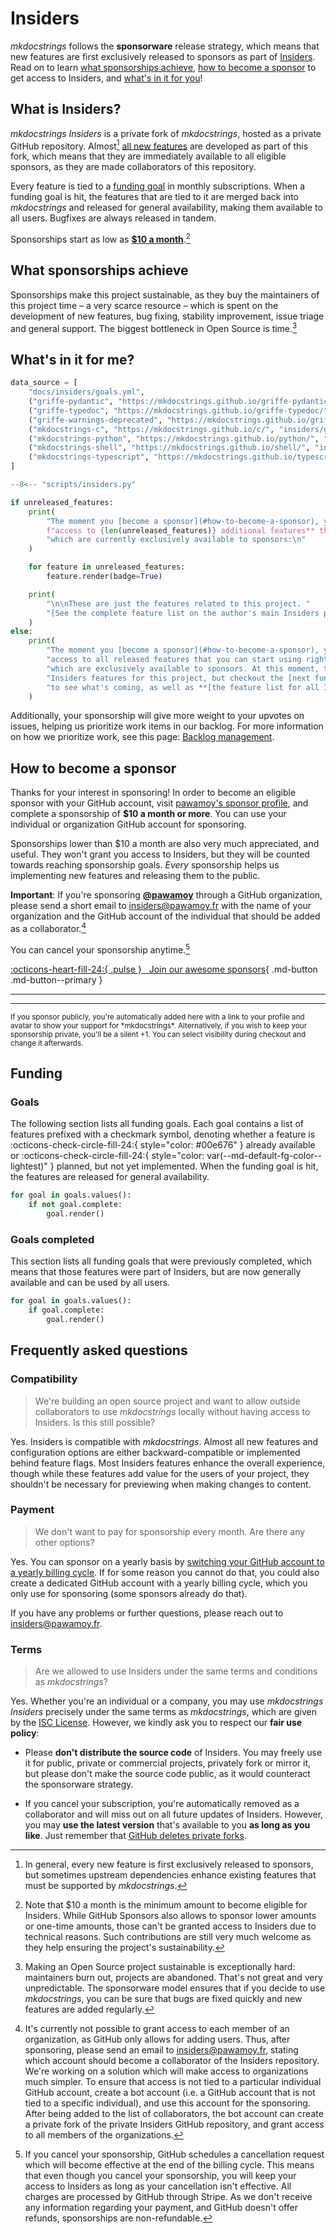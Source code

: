 # Insiders

*mkdocstrings* follows the **sponsorware** release strategy, which means
that new features are first exclusively released to sponsors as part of
[Insiders][insiders]. Read on to learn [what sponsorships achieve][sponsorship],
[how to become a sponsor][sponsors] to get access to Insiders,
and [what's in it for you][features]!

## What is Insiders?

*mkdocstrings Insiders* is a private fork of *mkdocstrings*, hosted as
a private GitHub repository. Almost[^1] [all new features][features]
are developed as part of this fork, which means that they are immediately
available to all eligible sponsors, as they are made collaborators of this
repository.

  [^1]:
    In general, every new feature is first exclusively released to sponsors, but
    sometimes upstream dependencies enhance
    existing features that must be supported by *mkdocstrings*.

Every feature is tied to a [funding goal][funding] in monthly subscriptions. When a
funding goal is hit, the features that are tied to it are merged back into
*mkdocstrings* and released for general availability, making them available
to all users. Bugfixes are always released in tandem.

Sponsorships start as low as [**$10 a month**][sponsors].[^2]

  [^2]:
    Note that $10 a month is the minimum amount to become eligible for
    Insiders. While GitHub Sponsors also allows to sponsor lower amounts or
    one-time amounts, those can't be granted access to Insiders due to
    technical reasons. Such contributions are still very much welcome as
    they help ensuring the project's sustainability.


## What sponsorships achieve

Sponsorships make this project sustainable, as they buy the maintainers of this
project time – a very scarce resource – which is spent on the development of new
features, bug fixing, stability improvement, issue triage and general support.
The biggest bottleneck in Open Source is time.[^3]

  [^3]:
    Making an Open Source project sustainable is exceptionally hard: maintainers
    burn out, projects are abandoned. That's not great and very unpredictable.
    The sponsorware model ensures that if you decide to use *mkdocstrings*,
    you can be sure that bugs are fixed quickly and new features are added
    regularly.

<!-- If you're unsure if you should sponsor this project, check out the list of
[completed funding goals][goals completed] to learn whether you're already using features that
were developed with the help of sponsorships. You're most likely using at least
a handful of them, [thanks to our awesome sponsors][sponsors]! -->

## What's in it for me?

```python exec="1" session="insiders"
data_source = [
    "docs/insiders/goals.yml",
    ("griffe-pydantic", "https://mkdocstrings.github.io/griffe-pydantic/", "insiders/goals.yml"),
    ("griffe-typedoc", "https://mkdocstrings.github.io/griffe-typedoc/", "insiders/goals.yml"),
    ("griffe-warnings-deprecated", "https://mkdocstrings.github.io/griffe-warnings-deprecated/", "insiders/goals.yml"),
    ("mkdocstrings-c", "https://mkdocstrings.github.io/c/", "insiders/goals.yml"),
    ("mkdocstrings-python", "https://mkdocstrings.github.io/python/", "insiders/goals.yml"),
    ("mkdocstrings-shell", "https://mkdocstrings.github.io/shell/", "insiders/goals.yml"),
    ("mkdocstrings-typescript", "https://mkdocstrings.github.io/typescript/", "insiders/goals.yml"),
]
```

<!-- blacken-docs:off -->
```python exec="1" session="insiders" idprefix=""
--8<-- "scripts/insiders.py"

if unreleased_features:
    print(
        "The moment you [become a sponsor](#how-to-become-a-sponsor), you'll get **immediate "
        f"access to {len(unreleased_features)} additional features** that you can start using right away, and "
        "which are currently exclusively available to sponsors:\n"
    )

    for feature in unreleased_features:
        feature.render(badge=True)

    print(
        "\n\nThese are just the features related to this project. "
        "[See the complete feature list on the author's main Insiders page](https://pawamoy.github.io/insiders/#whats-in-it-for-me)."
    )
else:
    print(
        "The moment you [become a sponsor](#how-to-become-a-sponsor), you'll get immediate "
        "access to all released features that you can start using right away, and "
        "which are exclusively available to sponsors. At this moment, there are no "
        "Insiders features for this project, but checkout the [next funding goals](#goals) "
        "to see what's coming, as well as **[the feature list for all Insiders projects](https://pawamoy.github.io/insiders/#whats-in-it-for-me).**"
    )
```
<!-- blacken-docs:on -->

Additionally, your sponsorship will give more weight to your upvotes on issues, helping us prioritize work items in our backlog. For more information on how we prioritize work, see this page: [Backlog management](https://pawamoy.github.io/backlog/).

## How to become a sponsor

Thanks for your interest in sponsoring! In order to become an eligible sponsor
with your GitHub account, visit [pawamoy's sponsor profile][github sponsor profile],
and complete a sponsorship of **$10 a month or more**.
You can use your individual or organization GitHub account for sponsoring.

Sponsorships lower than $10 a month are also very much appreciated, and useful.
They won't grant you access to Insiders, but they will be counted towards reaching sponsorship goals.
*Every* sponsorship helps us implementing new features and releasing them to the public.

**Important**: If you're sponsoring **[@pawamoy][github sponsor profile]**
through a GitHub organization, please send a short email
to insiders@pawamoy.fr with the name of your
organization and the GitHub account of the individual
that should be added as a collaborator.[^4]

You can cancel your sponsorship anytime.[^5]

  [^4]:
    It's currently not possible to grant access to each member of an
    organization, as GitHub only allows for adding users. Thus, after
    sponsoring, please send an email to insiders@pawamoy.fr, stating which
    account should become a collaborator of the Insiders repository. We're
    working on a solution which will make access to organizations much simpler.
    To ensure that access is not tied to a particular individual GitHub account,
    create a bot account (i.e. a GitHub account that is not tied to a specific
    individual), and use this account for the sponsoring. After being added to
    the list of collaborators, the bot account can create a private fork of the
    private Insiders GitHub repository, and grant access to all members of the
    organizations.

  [^5]:
    If you cancel your sponsorship, GitHub schedules a cancellation request
    which will become effective at the end of the billing cycle. This means
    that even though you cancel your sponsorship, you will keep your access to
    Insiders as long as your cancellation isn't effective. All charges are
    processed by GitHub through Stripe. As we don't receive any information
    regarding your payment, and GitHub doesn't offer refunds, sponsorships are
    non-refundable.

[:octicons-heart-fill-24:{ .pulse } &nbsp; Join our <span id="sponsors-count"></span> awesome sponsors](https://github.com/sponsors/pawamoy){ .md-button .md-button--primary }

<hr>
<div class="premium-sponsors">
  <div id="gold-sponsors"></div>
  <div id="silver-sponsors"></div>
  <div id="bronze-sponsors"></div>
</div>
<hr>

<div id="sponsors"></div>

<small>
  If you sponsor publicly, you're automatically added here with a link to
  your profile and avatar to show your support for *mkdocstrings*.
  Alternatively, if you wish to keep your sponsorship private, you'll be a
  silent +1. You can select visibility during checkout and change it
  afterwards.
</small>

## Funding <span class="sponsors-total"></span>

### Goals

The following section lists all funding goals. Each goal contains a list of
features prefixed with a checkmark symbol, denoting whether a feature is
:octicons-check-circle-fill-24:{ style="color: #00e676" } already available or 
:octicons-check-circle-fill-24:{ style="color: var(--md-default-fg-color--lightest)" } planned,
but not yet implemented. When the funding goal is hit,
the features are released for general availability.

```python exec="1" session="insiders" idprefix=""
for goal in goals.values():
    if not goal.complete:
        goal.render()
```

### Goals completed

This section lists all funding goals that were previously completed, which means
that those features were part of Insiders, but are now generally available and
can be used by all users.

```python exec="1" session="insiders" idprefix=""
for goal in goals.values():
    if goal.complete:
        goal.render()
```

## Frequently asked questions

### Compatibility

> We're building an open source project and want to allow outside collaborators
to use *mkdocstrings* locally without having access to Insiders.
Is this still possible?

Yes. Insiders is compatible with *mkdocstrings*. Almost all new features
and configuration options are either backward-compatible or implemented behind
feature flags. Most Insiders features enhance the overall experience,
though while these features add value for the users of your project, they
shouldn't be necessary for previewing when making changes to content.

### Payment

> We don't want to pay for sponsorship every month. Are there any other options?

Yes. You can sponsor on a yearly basis by [switching your GitHub account to a
yearly billing cycle][billing cycle]. If for some reason you cannot do that, you
could also create a dedicated GitHub account with a yearly billing cycle, which
you only use for sponsoring (some sponsors already do that).

If you have any problems or further questions, please reach out to insiders@pawamoy.fr.

### Terms

> Are we allowed to use Insiders under the same terms and conditions as
*mkdocstrings*?

Yes. Whether you're an individual or a company, you may use *mkdocstrings
Insiders* precisely under the same terms as *mkdocstrings*, which are given
by the [ISC License][license]. However, we kindly ask you to respect our
**fair use policy**:

- Please **don't distribute the source code** of Insiders. You may freely use
  it for public, private or commercial projects, privately fork or mirror it,
  but please don't make the source code public, as it would counteract the 
  sponsorware strategy.

- If you cancel your subscription, you're automatically removed as a
  collaborator and will miss out on all future updates of Insiders. However, you
  may **use the latest version** that's available to you **as long as you like**.
  Just remember that [GitHub deletes private forks][private forks].

[insiders]: #what-is-insiders
[sponsorship]: #what-sponsorships-achieve
[sponsors]: #how-to-become-a-sponsor
[features]: #whats-in-it-for-me
[funding]: #funding
[goals completed]: #goals-completed
[github sponsor profile]: https://github.com/sponsors/pawamoy
[billing cycle]: https://docs.github.com/en/github/setting-up-and-managing-billing-and-payments-on-github/changing-the-duration-of-your-billing-cycle
[license]: ../license.md
[private forks]: https://docs.github.com/en/github/setting-up-and-managing-your-github-user-account/removing-a-collaborator-from-a-personal-repository

<script src="../js/insiders.js"></script>
<script>updateInsidersPage('pawamoy');</script>
